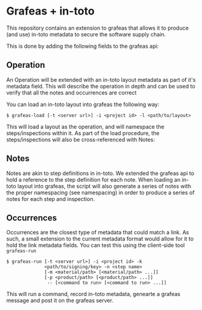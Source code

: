 Grafeas + in-toto
=================

This repository contains an extension to grafeas that allows it to produce (and
use) in-toto metadata to secure the software supply chain.

This is done by adding the following fields to the grafeas api:


## Operation

An Operation will be extended with an in-toto layout metadata as part of it's
metadata field. This will describe the operation in depth and can be used to
verify that all the notes and occurrences are correct

You can load an in-toto layout into grafeas the following way:

```shell
$ grafeas-load [-t <server url>] -i <project id> -l <path/to/layout>
```

This will load a layout as the operation, and will namespace the
steps/inspections within it. As part of the load procedure, the
steps/inspections will also be cross-referenced with Notes:

## Notes

Notes are akin to step definitions in in-toto. We extended the grafeas api to
hold a reference to the step definition for each note. When loading an in-toto
layout into grafeas, the script will also generate a series of notes with the
proper namespacing (see namespacing) in order to produce a series of notes for
each step and inspection.

## Occurrences

Occurrences are the closest type of metadata that could match a link. As such, a
small extension to the current metadata format would allow for it to hold the
link metadata fields. You can test this using the client-side tool
`grafeas-run`

```shell
$ grafeas-run [-t <server url>] -i <project id> -k
              <path/to/signing/key> -n <step name>
              [-m <material/path> [<material/path> ...]]
              [-p <product/path> [<product/path> ...]]
               -- [<command to run> [<command to run> ...]]
```

This will run a command, record in-toto metadata, genearte a grafeas message
and post it on the grafeas server.
